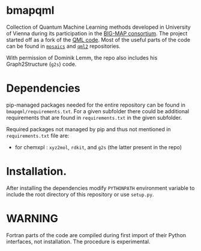 # bmapqml

Collection of Quantum Machine Learning methods developed in University of Vienna during its participation in the [BIG-MAP consortium](https://www.big-map.eu). The project started off as a fork of the [QML code](https://github.com/qmlcode/qml). Most of the useful parts of the code can be found in [`mosaics`](https://github.com/chemspacelab/mosaics) and [`qml2`](https://github.com/chemspacelab/qml2) repositories.

With permission of Dominik Lemm, the repo also includes his Graph2Structure (`g2s`) code.

# Dependencies

pip-managed packages needed for the entire repository can be found in `bmapqml/requirements.txt`. For a given subfolder there could be additional requirements that are found in `requirements.txt` in the given subfolder.

Required packages not managed by pip and thus not mentioned in `requirements.txt` file are:
- for chemxpl : `xyz2mol`, `rdkit`, and `g2s` (the latter present in the repo)

# Installation.

After installing the dependencies modify `PYTHONPATH` environment variable to include the root directory of this repository or use `setup.py`.

# WARNING

Fortran parts of the code are compiled during first import of their Python interfaces, not installation. The procedure is experimental.
